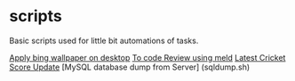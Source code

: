 # scripts
Basic scripts used for little bit automations of tasks. 

[Apply bing wallpaper on desktop](bingWallpaper.py)
[To code Review using meld](codeReviewer.sh)
[Latest Cricket Score Update](cricket.py)
[MySQL database dump from Server] (sqldump.sh)
